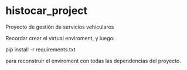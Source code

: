 # histocar_project
Proyecto de gestión de servicios vehiculares

Recordar crear el virtual enviroment, y luego: 

pip install -r requirements.txt 

para reconstruir el enviroment con todas las dependencias del proyecto.
